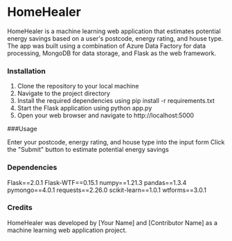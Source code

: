 # HomeHealer

HomeHealer is a machine learning web application that estimates potential energy savings based on a user's postcode, energy rating, and house type. The app was built using a combination of Azure Data Factory for data processing, MongoDB for data storage, and Flask as the web framework.

### Installation
1. Clone the repository to your local machine
2. Navigate to the project directory
3. Install the required dependencies using pip install -r requirements.txt
4. Start the Flask application using python app.py
5. Open your web browser and navigate to http://localhost:5000

###Usage

Enter your postcode, energy rating, and house type into the input form
Click the "Submit" button to estimate potential energy savings

### Dependencies

Flask==2.0.1
Flask-WTF==0.15.1
numpy==1.21.3
pandas==1.3.4
pymongo==4.0.1
requests==2.26.0
scikit-learn==1.0.1
wtforms==3.0.1

### Credits

HomeHealer was developed by [Your Name] and [Contributor Name] as a machine learning web application project.

